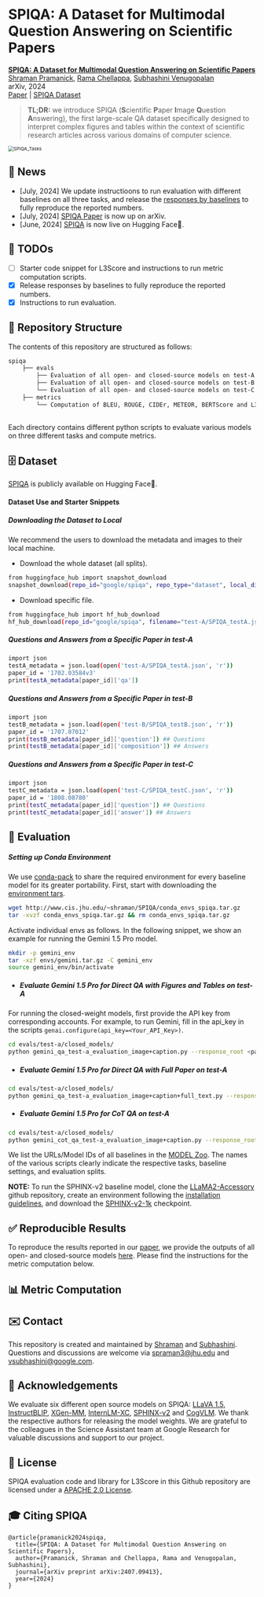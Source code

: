# SPIQA: A Dataset for Multimodal Question Answering on Scientific Papers

[**SPIQA: A Dataset for Multimodal Question Answering on Scientific Papers**](https://arxiv.org/abs/2407.09413)    
[Shraman Pramanick](https://shramanpramanick.github.io/), [Rama Chellappa](https://engineering.jhu.edu/faculty/rama-chellappa/), [Subhashini Venugopalan](https://vsubhashini.github.io/)     
arXiv, 2024               
[Paper](https://arxiv.org/abs/2407.09413) | [SPIQA Dataset](https://huggingface.co/datasets/google/spiqa)

> **TL;DR:** we introduce SPIQA (**S**cientific **P**aper **I**mage **Q**uestion **A**nswering), the first large-scale QA dataset specifically designed to interpret complex figures and tables within the context of scientific research articles across various domains of computer science.

<img src="SPIQA_Tasks.png" alt="SPIQA_Tasks" style="zoom:67%;" />

## 📢 News

- [July, 2024] We update instructioons to run evaluation with different baselines on all three tasks, and release the [responses by baselines](https://drive.google.com/drive/folders/1Y_27zme95jz9cH1UA8cphlRKhi3afwtA?usp=sharing) to fully reproduce the reported numbers.
- [July, 2024] [SPIQA Paper](https://arxiv.org/abs/2407.09413) is now up on arXiv.
- [June, 2024] [SPIQA](https://huggingface.co/datasets/google/spiqa) is now live on Hugging Face🤗.

## 📝 TODOs

- [ ] Starter code snippet for L3Score and instructions to run metric computation scripts.
- [x] Release responses by baselines to fully reproduce the reported numbers.
- [x] Instructions to run evaluation. 

## 📁 Repository Structure

The contents of this repository are structured as follows:

```bash
spiqa
    ├── evals
        ├── Evaluation of all open- and closed-source models on test-A
        ├── Evaluation of all open- and closed-source models on test-B 
        └── Evaluation of all open- and closed-source models on test-C
    ├── metrics
        └── Computation of BLEU, ROUGE, CIDEr, METEOR, BERTScore and L3Score
    
```
Each directory contains different python scripts to evaluate various models on three different tasks and compute metrics.

## 🗄️ Dataset

[SPIQA](https://huggingface.co/datasets/google/spiqa) is publicly available on Hugging Face🤗.

#### Dataset Use and Starter Snippets

##### Downloading the Dataset to Local

We recommend the users to download the metadata and images to their local machine. 

- Download the whole dataset (all splits).
```bash
from huggingface_hub import snapshot_download
snapshot_download(repo_id="google/spiqa", repo_type="dataset", local_dir='.') ### Mention the local directory path
```

- Download specific file.
```bash
from huggingface_hub import hf_hub_download
hf_hub_download(repo_id="google/spiqa", filename="test-A/SPIQA_testA.json", repo_type="dataset", local_dir='.') ### Mention the local directory path
```

##### Questions and Answers from a Specific Paper in test-A
```bash
import json
testA_metadata = json.load(open('test-A/SPIQA_testA.json', 'r'))
paper_id = '1702.03584v3'
print(testA_metadata[paper_id]['qa'])
```

##### Questions and Answers from a Specific Paper in test-B
```bash
import json
testB_metadata = json.load(open('test-B/SPIQA_testB.json', 'r'))
paper_id = '1707.07012'
print(testB_metadata[paper_id]['question']) ## Questions
print(testB_metadata[paper_id]['composition']) ## Answers
```

##### Questions and Answers from a Specific Paper in test-C
```bash
import json
testC_metadata = json.load(open('test-C/SPIQA_testC.json', 'r'))
paper_id = '1808.08780'
print(testC_metadata[paper_id]['question']) ## Questions
print(testC_metadata[paper_id]['answer']) ## Answers
```

## 🧪 Evaluation

##### Setting up Conda Environment

We use [conda-pack](https://conda.github.io/conda-pack/) to share the required environment for every baseline model for its greater portability. First, start with downloading the [environment tars](http://www.cis.jhu.edu/~shraman/SPIQA/conda_envs_spiqa.tar.gz).
```bash
wget http://www.cis.jhu.edu/~shraman/SPIQA/conda_envs_spiqa.tar.gz
tar -xvzf conda_envs_spiqa.tar.gz && rm conda_envs_spiqa.tar.gz
```
Activate individual envs as follows. In the following snippet, we show an example for running the Gemini 1.5 Pro model. 
```bash
mkdir -p gemini_env
tar -xzf envs/gemini.tar.gz -C gemini_env
source gemini_env/bin/activate
```

- ##### Evaluate Gemini 1.5 Pro for Direct QA with Figures and Tables on test-A

For running the closed-weight models, first provide the API key from corresponding accounts. For example, to run Gemini, fill in the api_key in the scripts `genai.configure(api_key=<Your_API_Key>)`.
```bash
cd evals/test-a/closed_models/
python gemini_qa_test-a_evaluation_image+caption.py --response_root <path_to_save_responses> --image_resolution -1 --model_id gemini-1.5-pro
```

- ##### Evaluate Gemini 1.5 Pro for Direct QA with Full Paper on test-A
```bash
cd evals/test-a/closed_models/
python gemini_qa_test-a_evaluation_image+caption+full_text.py --response_root <path_to_save_responses> --image_resolution -1 --model_id gemini-1.5-pro
```

- ##### Evaluate Gemini 1.5 Pro for CoT QA on test-A
```bash
cd evals/test-a/closed_models/
python gemini_cot_qa_test-a_evaluation_image+caption.py --response_root <path_to_save_responses> --image_resolution -1 --model_id gemini-1.5-pro
```

We list the URLs/Model IDs of all baselines in the [MODEL Zoo](./Model_MOO.md). The names of the various scripts clearly indicate the respective tasks, baseline settings, and evaluation splits.

**NOTE:** To run the SPHINX-v2 baseline model, clone the [LLaMA2-Accessory](https://github.com/Alpha-VLLM/LLaMA2-Accessory) github repository, create an environment following the [installation guidelines](https://github.com/Alpha-VLLM/LLaMA2-Accessory/tree/main/SPHINX#installation), and download the [SPHINX-v2-1k](https://huggingface.co/Alpha-VLLM/LLaMA2-Accessory/tree/main/finetune/mm/SPHINX/SPHINX-v2-1k) checkpoint.

## ✅ Reproducible Results

To reproduce the results reported in our [paper](https://arxiv.org/abs/2407.09413), we provide the outputs of all open- and closed-source models [here](https://drive.google.com/drive/folders/1Y_27zme95jz9cH1UA8cphlRKhi3afwtA?usp=sharing). Please find the instructions for the metric computation below.

## 📊 Metric Computation

## ✉️ Contact

This repository is created and maintained by [Shraman](https://shramanpramanick.github.io/) and [Subhashini](https://vsubhashini.github.io/). Questions and discussions are welcome via spraman3@jhu.edu and vsubhashini@google.com.

## 🙏 Acknowledgements

We evaluate six different open source models on SPIQA: [LLaVA 1.5](https://huggingface.co/llava-hf/llava-1.5-7b-hf), [InstructBLIP](https://huggingface.co/Salesforce/instructblip-vicuna-7b), [XGen-MM](https://huggingface.co/Salesforce/xgen-mm-phi3-mini-instruct-r-v1), [InternLM-XC](https://huggingface.co/internlm/internlm-xcomposer2-vl-7b), [SPHINX-v2](https://github.com/Alpha-VLLM/LLaMA2-Accessory/tree/main/SPHINX) and [CogVLM](https://huggingface.co/THUDM/cogvlm-chat-hf). We thank the respective authors for releasing the model weights. We are grateful to the colleagues in the Science Assistant team at Google Research for valuable discussions and support to our project.

## 📄 License

SPIQA evaluation code and library for L3Score in this Github repository are licensed under a [APACHE 2.0 License](./LICENSE).

## 🎓 Citing SPIQA

```
@article{pramanick2024spiqa,
  title={SPIQA: A Dataset for Multimodal Question Answering on Scientific Papers},
  author={Pramanick, Shraman and Chellappa, Rama and Venugopalan, Subhashini},
  journal={arXiv preprint arXiv:2407.09413},
  year={2024}
}
```
